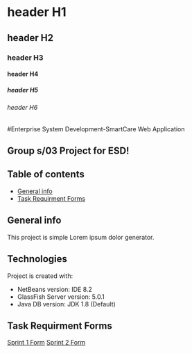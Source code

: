 # header H1
## header H2
### header H3
#### header H4
##### header H5
###### header H6

#Enterprise System Development-SmartCare Web Application


## Group s/03 Project for ESD!


## Table of contents
* [General info](#general-info)
* [Task Requirment Forms](#Task-Requirment-Forms)

## General info
This project is simple Lorem ipsum dolor generator.

## Technologies
Project is created with:
* NetBeans version:  IDE 8.2
* GlassFish Server version: 5.0.1
* Java DB version: JDK 1.8 (Default)

## Task Requirment Forms
[Sprint 1 Form]()
[Sprint 2 Form]()

